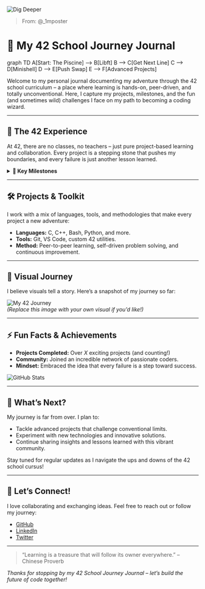 ![Dig Deeper](https://x.com/i/status/1902399711098642516.gif)

> From: @_1mposter

# 🚀 My 42 School Journey Journal
graph TD
  A[Start: The Piscine] --> B[Libft]
  B --> C[Get Next Line]
  C --> D[Minishell]
  D --> E[Push Swap]
  E --> F[Advanced Projects]

Welcome to my personal journal documenting my adventure through the 42 school curriculum – a place where learning is hands-on, peer-driven, and totally unconventional. Here, I capture my projects, milestones, and the fun (and sometimes wild) challenges I face on my path to becoming a coding wizard.

---

## 🌟 The 42 Experience

At 42, there are no classes, no teachers – just pure project-based learning and collaboration. Every project is a stepping stone that pushes my boundaries, and every failure is just another lesson learned.

<details>
  <summary><strong>🎯 Key Milestones</strong></summary>

  - **Piscine:** The intense bootcamp that kickstarted my journey.
  - **Libft:** Crafting my own C library to master fundamentals.
  - **Get Next Line:** Conquering file I/O and memory management.
  - **Minishell:** Building a fully functional shell with an amazing team.
  - **Push Swap:** Optimizing algorithms with creative problem-solving.
  - **Cub3D:** Diving into graphics and game development.
  - **…and many more epic projects!**
</details>

---

## 🛠️ Projects & Toolkit

I work with a mix of languages, tools, and methodologies that make every project a new adventure:

- **Languages:** C, C++, Bash, Python, and more.
- **Tools:** Git, VS Code, custom 42 utilities.
- **Method:** Peer-to-peer learning, self-driven problem solving, and continuous improvement.

---

## 🎨 Visual Journey

I believe visuals tell a story. Here’s a snapshot of my journey so far:

![My 42 Journey](https://via.placeholder.com/800x200?text=My+42+School+Journey)  
*(Replace this image with your own visual if you’d like!)*

---

## ⚡ Fun Facts & Achievements

- **Projects Completed:** Over *X* exciting projects (and counting!)
- **Community:** Joined an incredible network of passionate coders.
- **Mindset:** Embraced the idea that every failure is a step toward success.

![GitHub Stats](https://github-readme-stats.vercel.app/api?username=YOUR_USERNAME&show_icons=true&theme=radical)

---

## 🚀 What’s Next?

My journey is far from over. I plan to:
- Tackle advanced projects that challenge conventional limits.
- Experiment with new technologies and innovative solutions.
- Continue sharing insights and lessons learned with this vibrant community.

Stay tuned for regular updates as I navigate the ups and downs of the 42 school cursus!

---

## 🤝 Let’s Connect!

I love collaborating and exchanging ideas. Feel free to reach out or follow my journey:

- [GitHub](https://github.com/MrY2K)
- [LinkedIn](https://www.linkedin.com/in/YOUR_LINKEDIN)
- [Twitter](https://twitter.com/YOUR_TWITTER)

---

> “Learning is a treasure that will follow its owner everywhere.” – Chinese Proverb

*Thanks for stopping by my 42 School Journey Journal – let’s build the future of code together!*
